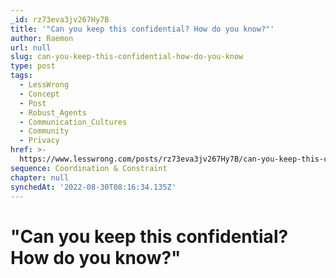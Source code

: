 ```yaml
---
_id: rz73eva3jv267Hy7B
title: '"Can you keep this confidential? How do you know?"'
author: Raemon
url: null
slug: can-you-keep-this-confidential-how-do-you-know
type: post
tags:
  - LessWrong
  - Concept
  - Post
  - Robust_Agents
  - Communication_Cultures
  - Community
  - Privacy
href: >-
  https://www.lesswrong.com/posts/rz73eva3jv267Hy7B/can-you-keep-this-confidential-how-do-you-know
sequence: Coordination & Constraint
chapter: null
synchedAt: '2022-08-30T08:16:34.135Z'
---
```

# "Can you keep this confidential? How do you know?"

